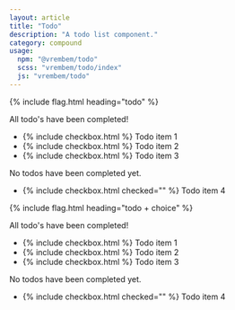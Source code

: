 ```yaml
---
layout: article
title: "Todo"
description: "A todo list component."
category: compound
usage:
  npm: "@vrembem/todo"
  scss: "vrembem/todo/index"
  js: "vrembem/todo"
---
```


{% include flag.html heading="todo" %}

<div class="todo todo_theme_boxed grid grid_break_md" data-todo-block>
  <div class="grid__item">
    <div class="todo__empty notice notice_size_sm notice_type_success" data-todo-empty>
      <p>All todo's have been completed!</p>
    </div>
    <ul class="todo__list todo__list_open list" data-todo-open>
      <li class="todo__item list__item" data-todo>
        <label class="todo__control">
          {% include checkbox.html %}
          <span>Todo item 1</span>
        </label>
      </li>
      <li class="todo__item list__item" data-todo>
        <label class="todo__control">
          {% include checkbox.html %}
          <span>Todo item 2</span>
        </label>
      </li>
      <li class="todo__item list__item" data-todo>
        <label class="todo__control">
          {% include checkbox.html %}
          <span>Todo item 3</span>
        </label>
      </li>
    </ul>
  </div>
  <div class="grid__item">
    <div class="todo__empty notice notice_size_sm c_light" data-todo-empty>
      <p>No todos have been completed yet.</p>
    </div>
    <ul class="todo__list todo__list_done list" data-todo-done>
      <li class="todo__item list__item" data-todo>
        <label class="todo__control">
          {% include checkbox.html checked="" %}
          <span>Todo item 4</span>
        </label>
      </li>
    </ul>
  </div>
</div>

{% include flag.html heading="todo + choice" %}

<div class="todo todo_theme_boxed grid grid_break_md" data-todo-block>
  <div class="grid__item">
    <div class="todo__empty notice notice_size_sm notice_type_success" data-todo-empty>
      <p>All todo's have been completed!</p>
    </div>
    <ul class="todo__list todo__list_open spacing_xs" data-todo-open>
      <li class="todo__item" data-todo>
        <label class="choice choice_size_lg">
          {% include checkbox.html %}
          <span>Todo item 1</span>
        </label>
      </li>
      <li class="todo__item" data-todo>
        <label class="choice choice_size_lg">
          {% include checkbox.html %}
          <span>Todo item 2</span>
        </label>
      </li>
      <li class="todo__item" data-todo>
        <label class="choice choice_size_lg">
          {% include checkbox.html %}
          <span>Todo item 3</span>
        </label>
      </li>
    </ul>
  </div>
  <div class="grid__item">
    <div class="todo__empty notice notice_size_sm c_light" data-todo-empty>
      <p>No todos have been completed yet.</p>
    </div>
    <ul class="todo__list todo__list_done spacing_xs" data-todo-done>
      <li class="todo__item" data-todo>
        <label class="choice choice_size_lg">
          {% include checkbox.html checked="" %}
          <span>Todo item 4</span>
        </label>
      </li>
    </ul>
  </div>
</div>
